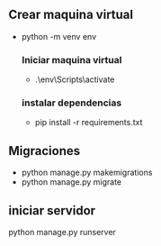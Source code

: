## Crear maquina virtual
 - python -m venv env

    ### Iniciar maquina virtual
    - .\env\Scripts\activate
    
    ### instalar dependencias
    - pip install -r requirements.txt
    

## Migraciones
- python manage.py makemigrations
- python manage.py migrate

## iniciar servidor
python manage.py runserver
